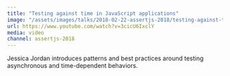 ```yaml
---
title: "Testing against time in JavaScript applications"
image: "/assets/images/talks/2018-02-22-assertjs-2018/testing-against-time-in-javascript-applications.png"
url: https://www.youtube.com/watch?v=3cicU6IxclY
media: video
channel: assertjs-2018
---
```


Jessica Jordan introduces patterns and best practices around testing asynchronous and time-dependent behaviors.
